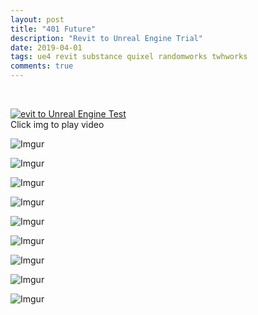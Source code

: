 ```yaml
---
layout: post
title: "401 Future"
description: "Revit to Unreal Engine Trial"
date: 2019-04-01
tags: ue4 revit substance quixel randomworks twhworks
comments: true
---
```

<br>

[![evit to Unreal Engine Test](http://img.youtube.com/vi/IHVcDmmscuQ/0.jpg)](https://www.youtube.com/watch?v=IHVcDmmscuQ "Revit to Unreal Engine Test")
<br>
Click img to play video
<br>

![Imgur](https://i.imgur.com/JO7EQ83.png)

![Imgur](https://i.imgur.com/viHIHyd.png)

![Imgur](https://i.imgur.com/0ZTb1Yn.png)

![Imgur](https://i.imgur.com/fN5wPN5.png)

![Imgur](https://i.imgur.com/DqrsLLe.png)

![Imgur](https://i.imgur.com/NP2KxvQ.png)

![Imgur](https://i.imgur.com/orUH8Mc.png)

![Imgur](https://i.imgur.com/VmWXphR.png)

![Imgur](https://i.imgur.com/IF2FUQG.png)
